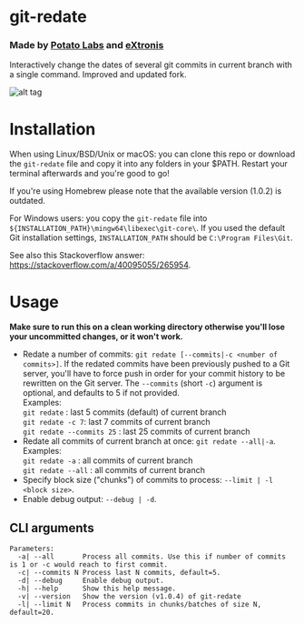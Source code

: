 # git-redate
### Made by [Potato Labs](http://taterlabs.com) and [eXtronis](https://extronis.com)

Interactively change the dates of several git commits in current branch with a single command. Improved and updated fork.

![alt tag](https://i.stack.imgur.com/yE4cQ.gif)

# Installation

When using Linux/BSD/Unix or macOS: you can clone this repo or download the `git-redate` file and copy it into any folders in your $PATH. Restart your terminal afterwards and you're good to go!

If you're using Homebrew please note that the available version (1.0.2) is outdated.

For Windows users: you copy the `git-redate` file into `${INSTALLATION_PATH}\mingw64\libexec\git-core\`. If you used the default Git installation settings, `INSTALLATION_PATH` should be `C:\Program Files\Git`.

See also this Stackoverflow answer: https://stackoverflow.com/a/40095055/265954.

# Usage

**Make sure to run this on a clean working directory otherwise you'll lose your uncommitted changes, or it won't work.**

* Redate a number of commits: `git redate [--commits|-c <number of commits>]`. If the redated commits have been previously pushed to a Git server, you'll have to force push in order for your commit history to be rewritten on the Git server.
The `--commits` (short `-c`) argument is optional, and defaults to 5 if not provided. \
Examples: \
`git redate` : last 5 commits (default) of current branch\
`git redate -c 7`: last 7 commits of current branch\
`git redate --commits 25` : last 25 commits of current branch
* Redate all commits of current branch at once: `git redate --all|-a`.\
Examples: \
`git redate -a` : all commits of current branch\
`git redate --all` : all commits of current branch
* Specify block size ("chunks") of commits to process: `--limit | -l <block size>`.
* Enable debug output: `--debug | -d`.

## CLI arguments
```
Parameters:
  -a| --all       Process all commits. Use this if number of commits is 1 or -c would reach to first commit.
  -c| --commits N Process last N commits, default=5.
  -d| --debug     Enable debug output.
  -h| --help      Show this help message.
  -v| --version   Show the version (v1.0.4) of git-redate
  -l| --limit N   Process commits in chunks/batches of size N, default=20.
```
